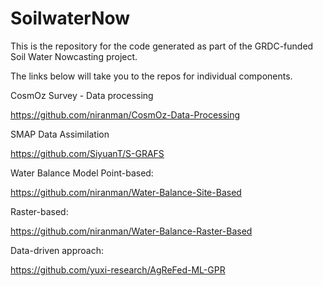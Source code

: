 # SoilwaterNow

This is the repository for the code generated as part of the GRDC-funded Soil Water Nowcasting project.

The links below will take you to the repos for individual components.

CosmOz Survey - Data processing

https://github.com/niranman/CosmOz-Data-Processing 


SMAP Data Assimilation

https://github.com/SiyuanT/S-GRAFS 


Water Balance Model
Point-based: 

https://github.com/niranman/Water-Balance-Site-Based 

Raster-based:

https://github.com/niranman/Water-Balance-Raster-Based


Data-driven approach:

https://github.com/yuxi-research/AgReFed-ML-GPR
